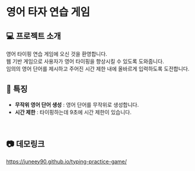 # 영어 타자 연습 게임

## 💻 프로젝트 소개
영어 타이핑 연습 게임에 오신 것을 환영합니다.<br>
웹 기반 게임으로 사용자가 영어 타이핑을 향상시킬 수 있도록 도와줍니다.<br>
임의의 영어 단어를 제시하고 주어진 시간 제한 내에 올바르게 입력하도록 도전합니다.<br>

## 📌 특징
<ul>
  <li><strong>무작위 영어 단어 생성</strong> : 영어 단어를 무작위로 생성합니다.</li>
  <li><strong>시간 제한</strong> : 타이핑하는데 9초에 시간 제한이 있습니다.</li>
</ul>
<br>

## 📷 데모링크
https://juneey90.github.io/typing-practice-game/

